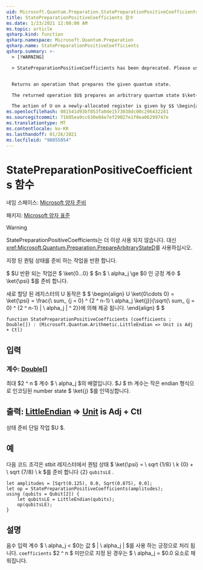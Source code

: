 ```yaml
---
uid: Microsoft.Quantum.Preparation.StatePreparationPositiveCoefficients
title: StatePreparationPositiveCoefficients 함수
ms.date: 1/23/2021 12:00:00 AM
ms.topic: article
qsharp.kind: function
qsharp.namespace: Microsoft.Quantum.Preparation
qsharp.name: StatePreparationPositiveCoefficients
qsharp.summary: >-
  > [!WARNING]

  > StatePreparationPositiveCoefficients has been deprecated. Please use <xref:Microsoft.Quantum.Preparation.PrepareArbitraryStateD> instead.


  Returns an operation that prepares the given quantum state.

  The returned operation $U$ prepares an arbitrary quantum state $\ket{\psi}$ with positive coefficients $\alpha_j\ge 0$ from the $n$-qubit computational basis state $\ket{0...0}$.

  The action of U on a newly-allocated register is given by $$ \begin{align} U \ket{0\cdots 0} = \ket{\psi} = \frac{\sum_{j=0}^{2^n-1}\alpha_j \ket{j}}{\sqrt{\sum_{j=0}^{2^n-1}|\alpha_j|^2}}. \end{align} $$
ms.openlocfilehash: 081541d93bf853fa0de1573038dc00c296432281
ms.sourcegitcommit: 71605ea9cc630e84e7ef29027e1f0ea06299747e
ms.translationtype: MT
ms.contentlocale: ko-KR
ms.lasthandoff: 01/26/2021
ms.locfileid: "98855854"
---
```

# <a name="statepreparationpositivecoefficients-function"></a>StatePreparationPositiveCoefficients 함수

네임 스페이스: [Microsoft 양자 준비](xref:Microsoft.Quantum.Preparation)

패키지: [Microsoft 양자 표준](https://nuget.org/packages/Microsoft.Quantum.Standard)


> [!WARNING]
> StatePreparationPositiveCoefficients는 더 이상 사용 되지 않습니다. 대신 <xref:Microsoft.Quantum.Preparation.PrepareArbitraryStateD>를 사용하십시오.

지정 된 퀀텀 상태를 준비 하는 작업을 반환 합니다.

$ $U 반환 되는 작업은 $ \ket{0...0} $ $n $ \ alpha_j \ge $0 인 긍정 계수 $ \ket{\psi} $를 준비 합니다.

새로 할당 된 레지스터의 U 동작은 $ $ \begin{align} U \ket{0\cdots 0} = \ket{\psi} = \frac{\ sum_ {j = 0} ^ {2 ^ n-1} \ alpha_j \ket{j}}{\sqrt{\ sum_ {j = 0} ^ {2 ^ n-1} | \ alpha_j | ^ 2}}에 의해 제공 됩니다.
\end{align} $ $

```qsharp
function StatePreparationPositiveCoefficients (coefficients : Double[]) : (Microsoft.Quantum.Arithmetic.LittleEndian => Unit is Adj + Ctl)
```


## <a name="input"></a>입력

### <a name="coefficients--double"></a>계수: [Double](xref:microsoft.quantum.lang-ref.double)[]

최대 $2 ^ n $ 계수 $ \ alpha_j $의 배열입니다. $J $ th 계수는 작은 endian 형식으로 인코딩된 number state $ \ket{j} $를 인덱싱합니다.



## <a name="output--littleendian--unit--is-adj--ctl"></a>출력: [LittleEndian](xref:Microsoft.Quantum.Arithmetic.LittleEndian) => [Unit](xref:microsoft.quantum.lang-ref.unit)  is Adj + Ctl

상태 준비 단일 작업 $U $.

## <a name="example"></a>예

다음 코드 조각은 stbit 레지스터에서 퀀텀 상태 $ \ket{\psi} = \ sqrt {1/8} \ k {0} + \ sqrt {7/8} \ k $를 준비 합니다 {2} `qubitsLE` .

```qsharp
let amplitudes = [Sqrt(0.125), 0.0, Sqrt(0.875), 0.0];
let op = StatePreparationPositiveCoefficients(amplitudes);
using (qubits = Qubit[2]) {
    let qubitsLE = LittleEndian(qubits);
    op(qubitsLE);
}
```

## <a name="remarks"></a>설명

음수 입력 계수 $ \ alpha_j < $0는 값 $ | \ alpha_j | $를 사용 하는 긍정으로 처리 됩니다. `coefficients` $2 ^ n $ 미만으로 지정 된 경우는 $ \ alpha_j = $0.0 요소로 채워집니다.